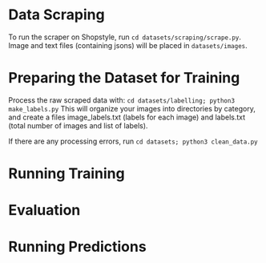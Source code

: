 ﻿# Data Scraping
To run the scraper on Shopstyle, run `cd datasets/scraping/scrape.py`. Image and text files (containing jsons) will be placed in `datasets/images`.

# Preparing the Dataset for Training
Process the raw scraped data with:
`cd datasets/labelling; python3 make_labels.py`
This will organize your images into directories by category, and create a files image_labels.txt (labels for each image) and labels.txt (total number of images and list of labels). 

If there are any processing errors, run 
`cd datasets; python3 clean_data.py`

# Running Training

# Evaluation

# Running Predictions
